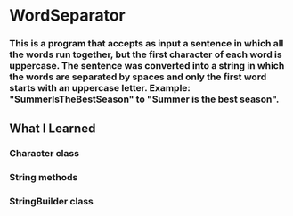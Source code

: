 # WordSeparator

### This is a program that accepts as input a sentence in which all the words run together, but the first character of each word is uppercase. The sentence was converted into a string in which the words are separated by spaces and only the first word starts with an uppercase letter. Example: "SummerIsTheBestSeason" to "Summer is the best season".

## What I Learned

### Character class
### String methods
### StringBuilder class
